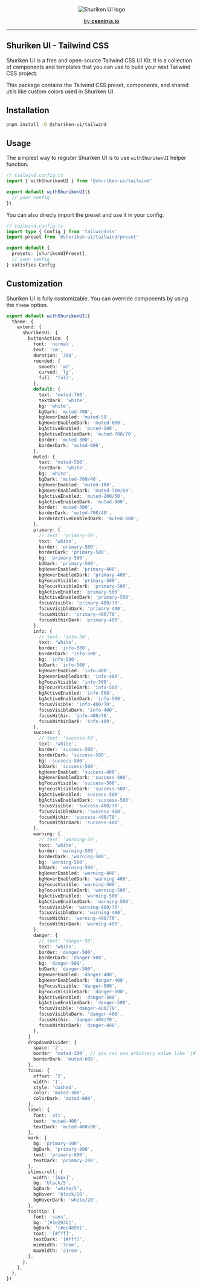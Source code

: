 <p align="center">
  <picture>
    <source media="(prefers-color-scheme: dark)" srcset="https://user-images.githubusercontent.com/3911343/232132279-8d8bf0ad-b1d7-4802-984e-a696763dc6cd.png">
    <source media="(prefers-color-scheme: light)" srcset="https://user-images.githubusercontent.com/3911343/232132309-62971744-dcdb-429c-aa93-6ba0c1caac42.png">
    <img alt="Shuriken UI logo" src="https://user-images.githubusercontent.com/3911343/232132309-62971744-dcdb-429c-aa93-6ba0c1caac42.png">
  </picture>
</p>


<p align="center">
  <a href="https://cssninja.io" title="Our official website">by <strong>cssninja.io</strong></a>
</p>

---

## Shuriken UI - Tailwind CSS 

Shuriken UI is a free and open-source Tailwind CSS UI Kit. It is a collection of components and templates that you can use to build your next Tailwind CSS project.

This package contains the Tailwind CSS preset, components, and shared utils like custom colors used in Shuriken UI.

## Installation

```bash
pnpm install -D @shuriken-ui/tailwind
```

## Usage

The simplest way to register Shuriken UI is to use `withShurikenUI` helper function.

```ts
// tailwind.config.ts
import { withShurikenUI } from '@shuriken-ui/tailwind'

export default withShurikenUI({
  // your config
})
```


You can also direcly import the preset and use it in your config.

```ts
// tailwind.config.ts
import type { Config } from 'tailwindcss'
import preset from '@shuriken-ui/tailwind/preset'

export default {
  presets: [shurikenUIPreset],
  // your config
} satisfies Config
```

## Customization

Shuriken UI is fully customizable. You can override components by using the `theme` option.

```ts
export default withShurikenUI({
  theme: {
    extend: {
      shurikenUi: {
        buttonAction: {
          font: 'normal',
          text: 'sm',
          duration: '300',
          rounded: {
            smooth: 'md',
            curved: 'lg',
            full: 'full',
          },
          default: {
            text: 'muted-700',
            textDark: 'white',
            bg: 'white',
            bgDark: 'muted-700',
            bgHoverEnabled: 'muted-50',
            bgHoverEnabledDark: 'muted-600',
            bgActiveEnabled: 'muted-100',
            bgActiveEnabledDark: 'muted-700/70',
            border: 'muted-300',
            borderDark: 'muted-600',
          },
          muted: {
            text: 'muted-500',
            textDark: 'white',
            bg: 'white',
            bgDark: 'muted-700/40',
            bgHoverEnabled: 'muted-100',
            bgHoverEnabledDark: 'muted-700/60',
            bgActiveEnabled: 'muted-200/50',
            bgActiveEnabledDark: 'muted-800',
            border: 'muted-300',
            borderDark: 'muted-700/40',
            borderActiveEnabledDark: 'muted-800',
          },
          primary: {
            // text: 'primary-50',
            text: 'white',
            border: 'primary-500',
            borderDark: 'primary-500',
            bg: 'primary-500',
            bdDark: 'primary-500',
            bgHoverEnabled: 'primary-400',
            bgHoverEnabledDark: 'primary-400',
            bgFocusVisible: 'primary-500',
            bgFocusVisibleDark: 'primary-500',
            bgActiveEnabled: 'primary-500',
            bgActiveEnabledDark: 'primary-500',
            focusVisible: 'primary-400/70',
            focusVisibleDark: 'primary-400',
            focusWithin: 'primary-400/70',
            focusWithinDark: 'primary-400',
          },
          info: {
            // text: 'info-50',
            text: 'white',
            border: 'info-500',
            borderDark: 'info-500',
            bg: 'info-500',
            bdDark: 'info-500',
            bgHoverEnabled: 'info-400',
            bgHoverEnabledDark: 'info-400',
            bgFocusVisible: 'info-500',
            bgFocusVisibleDark: 'info-500',
            bgActiveEnabled: 'info-500',
            bgActiveEnabledDark: 'info-500',
            focusVisible: 'info-400/70',
            focusVisibleDark: 'info-400',
            focusWithin: 'info-400/70',
            focusWithinDark: 'info-400',
          },
          success: {
            // text: 'success-50',
            text: 'white',
            border: 'success-500',
            borderDark: 'success-500',
            bg: 'success-500',
            bdDark: 'success-500',
            bgHoverEnabled: 'success-400',
            bgHoverEnabledDark: 'success-400',
            bgFocusVisible: 'success-500',
            bgFocusVisibleDark: 'success-500',
            bgActiveEnabled: 'success-500',
            bgActiveEnabledDark: 'success-500',
            focusVisible: 'success-400/70',
            focusVisibleDark: 'success-400',
            focusWithin: 'success-400/70',
            focusWithinDark: 'success-400',
          },
          warning: {
            // text: 'warning-50',
            text: 'white',
            border: 'warning-500',
            borderDark: 'warning-500',
            bg: 'warning-500',
            bdDark: 'warning-500',
            bgHoverEnabled: 'warning-400',
            bgHoverEnabledDark: 'warning-400',
            bgFocusVisible: 'warning-500',
            bgFocusVisibleDark: 'warning-500',
            bgActiveEnabled: 'warning-500',
            bgActiveEnabledDark: 'warning-500',
            focusVisible: 'warning-400/70',
            focusVisibleDark: 'warning-400',
            focusWithin: 'warning-400/70',
            focusWithinDark: 'warning-400',
          },
          danger: {
            // text: 'danger-50',
            text: 'white',
            border: 'danger-500',
            borderDark: 'danger-500',
            bg: 'danger-500',
            bdDark: 'danger-500',
            bgHoverEnabled: 'danger-400',
            bgHoverEnabledDark: 'danger-400',
            bgFocusVisible: 'danger-500',
            bgFocusVisibleDark: 'danger-500',
            bgActiveEnabled: 'danger-500',
            bgActiveEnabledDark: 'danger-500',
            focusVisible: 'danger-400/70',
            focusVisibleDark: 'danger-400',
            focusWithin: 'danger-400/70',
            focusWithinDark: 'danger-400',
          },
        }
        dropdownDivider: {
          space: '2',
          border: 'muted-200', // you can use arbitrary value like '[#fff]'
          borderDark: 'muted-600',
        },
        focus: {
          offset: '2',
          width: '1',
          style: 'dashed',
          color: 'muted-300',
          colorDark: 'muted-600',
        },
        label: {
          font: 'alt',
          text: 'muted-400',
          textDark: 'muted-400/80',
        },
        mark: {
          bg: 'primary-100',
          bgDark: 'primary-800',
          text: 'primary-800',
          textDark: 'primary-200',
        },
        slimscroll: {
          width: '[6px]',
          bg: 'black/5',
          bgDark: 'white/5',
          bgHover: 'black/20',
          bgHoverDark: 'white/20',
        },
        tooltip: {
          font: 'sans',
          bg: '[#1e293b]',
          bgDark: '[#ec4899]',
          text: '[#fff]',
          textDark: '[#fff]',
          minWidth: '3rem',
          maxWidth: '21rem',
        },
      },
    },
  },
})
```
